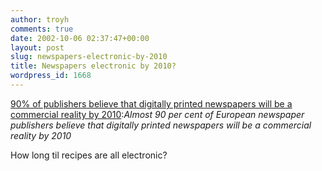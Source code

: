 ```yaml
---
author: troyh
comments: true
date: 2002-10-06 02:37:47+00:00
layout: post
slug: newspapers-electronic-by-2010
title: Newspapers electronic by 2010?
wordpress_id: 1668
---
```


[90% of publishers believe that digitally printed newspapers will be a commercial reality by 2010](http://www.europemedia.net/shownews.asp?ArticleID=12938):_Almost 90 per cent of European newspaper publishers believe that digitally printed newspapers will be a commercial reality by 2010_

How long til recipes are all electronic?
